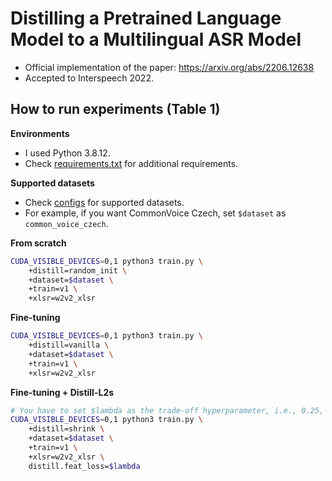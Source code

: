 # Distilling a Pretrained Language Model to a Multilingual ASR Model
- Official implementation of the paper: https://arxiv.org/abs/2206.12638
- Accepted to Interspeech 2022.

## How to run experiments (Table 1)
**Environments**
- I used Python 3.8.12.
- Check [requirements.txt](./requirements.txt) for additional requirements.

**Supported datasets**
- Check [configs](config/dataset) for supported datasets.
- For example, if you want CommonVoice Czech, set `$dataset` as `common_voice_czech`.

**From scratch**
```bash
CUDA_VISIBLE_DEVICES=0,1 python3 train.py \
    +distill=random_init \
    +dataset=$dataset \
    +train=v1 \
    +xlsr=w2v2_xlsr
```
**Fine-tuning**
```bash
CUDA_VISIBLE_DEVICES=0,1 python3 train.py \
    +distill=vanilla \
    +dataset=$dataset \
    +train=v1 \
    +xlsr=w2v2_xlsr
```
**Fine-tuning + Distill-L2s**
```bash
# You have to set $lambda as the trade-off hyperparameter, i.e., 0.25, 0.5 or 1.0.
CUDA_VISIBLE_DEVICES=0,1 python3 train.py \
    +distill=shrink \
    +dataset=$dataset \
    +train=v1 \
    +xlsr=w2v2_xlsr \
    distill.feat_loss=$lambda
```
